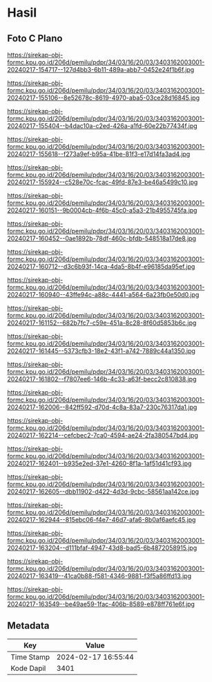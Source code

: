# Hasil

## Foto C Plano

https://sirekap-obj-formc.kpu.go.id/206d/pemilu/pdpr/34/03/16/20/03/3403162003001-20240217-154717--127d4bb3-6b11-489a-abb7-0452e24f1b6f.jpg

https://sirekap-obj-formc.kpu.go.id/206d/pemilu/pdpr/34/03/16/20/03/3403162003001-20240217-155106--8e52678c-8619-4970-aba5-03ce28d16845.jpg

https://sirekap-obj-formc.kpu.go.id/206d/pemilu/pdpr/34/03/16/20/03/3403162003001-20240217-155404--b4dac10a-c2ed-426a-a1fd-60e22b77434f.jpg

https://sirekap-obj-formc.kpu.go.id/206d/pemilu/pdpr/34/03/16/20/03/3403162003001-20240217-155618--f273a9ef-b95a-41be-81f3-e17d14fa3ad4.jpg

https://sirekap-obj-formc.kpu.go.id/206d/pemilu/pdpr/34/03/16/20/03/3403162003001-20240217-155924--c528e70c-fcac-49fd-87e3-be46a5499c10.jpg

https://sirekap-obj-formc.kpu.go.id/206d/pemilu/pdpr/34/03/16/20/03/3403162003001-20240217-160151--9b0004cb-4f6b-45c0-a5a3-21b4955745fa.jpg

https://sirekap-obj-formc.kpu.go.id/206d/pemilu/pdpr/34/03/16/20/03/3403162003001-20240217-160452--0ae1892b-78df-460c-bfdb-548518a17de8.jpg

https://sirekap-obj-formc.kpu.go.id/206d/pemilu/pdpr/34/03/16/20/03/3403162003001-20240217-160712--d3c6b93f-14ca-4da5-8b4f-e96185da95ef.jpg

https://sirekap-obj-formc.kpu.go.id/206d/pemilu/pdpr/34/03/16/20/03/3403162003001-20240217-160940--43ffe94c-a88c-4441-a564-6a23fb0e50d0.jpg

https://sirekap-obj-formc.kpu.go.id/206d/pemilu/pdpr/34/03/16/20/03/3403162003001-20240217-161152--682b7fc7-c59e-451a-8c28-8f60d5853b6c.jpg

https://sirekap-obj-formc.kpu.go.id/206d/pemilu/pdpr/34/03/16/20/03/3403162003001-20240217-161445--5373cfb3-18e2-43f1-a742-7889c44a1350.jpg

https://sirekap-obj-formc.kpu.go.id/206d/pemilu/pdpr/34/03/16/20/03/3403162003001-20240217-161802--f7807ee6-146b-4c33-a63f-becc2c810838.jpg

https://sirekap-obj-formc.kpu.go.id/206d/pemilu/pdpr/34/03/16/20/03/3403162003001-20240217-162006--842ff592-d70d-4c8a-83a7-230c76317da1.jpg

https://sirekap-obj-formc.kpu.go.id/206d/pemilu/pdpr/34/03/16/20/03/3403162003001-20240217-162214--cefcbec2-7ca0-4594-ae24-2fa380547bd4.jpg

https://sirekap-obj-formc.kpu.go.id/206d/pemilu/pdpr/34/03/16/20/03/3403162003001-20240217-162401--b935e2ed-37e1-4260-8f1a-1af51d41cf93.jpg

https://sirekap-obj-formc.kpu.go.id/206d/pemilu/pdpr/34/03/16/20/03/3403162003001-20240217-162605--dbb11902-d422-4d3d-9cbc-58561aa142ce.jpg

https://sirekap-obj-formc.kpu.go.id/206d/pemilu/pdpr/34/03/16/20/03/3403162003001-20240217-162944--815ebc06-f4e7-46d7-afa6-8b0af6aefc45.jpg

https://sirekap-obj-formc.kpu.go.id/206d/pemilu/pdpr/34/03/16/20/03/3403162003001-20240217-163204--d111bfaf-4947-43d8-bad5-6b4872058915.jpg

https://sirekap-obj-formc.kpu.go.id/206d/pemilu/pdpr/34/03/16/20/03/3403162003001-20240217-163419--41ca0b88-f581-4346-9881-f3f5a86ffd13.jpg

https://sirekap-obj-formc.kpu.go.id/206d/pemilu/pdpr/34/03/16/20/03/3403162003001-20240217-163549--be49ae59-1fac-406b-8589-e878ff761e6f.jpg


## Metadata

| Key        | Value               |
| ---------- | ------------------- |
| Time Stamp | 2024-02-17 16:55:44 |
| Kode Dapil | 3401                |



